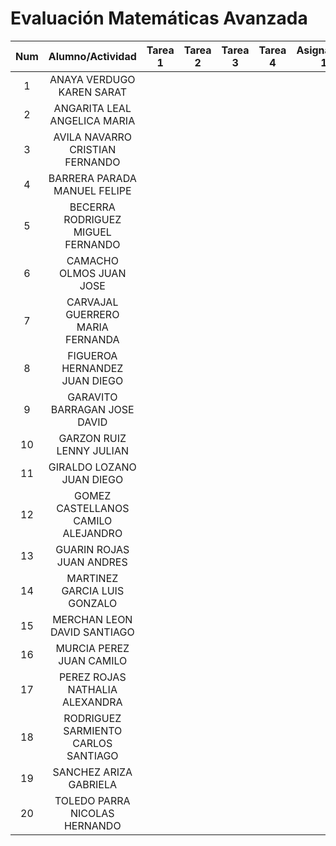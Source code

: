 # Evaluación Matemáticas Avanzada

|Num  |Alumno/Actividad         |Tarea 1|Tarea 2|Tarea 3|Tarea 4|Asignación 1|Asignación 2|Asignación 3|       
|:---:|:---:                    |:---:  |:---:  |:---:  |:---:  |:---:       |:---:       |:---:       |             
| 1 |ANAYA VERDUGO KAREN SARAT|         |       |       |       |            |            |            |
| 2	|ANGARITA LEAL ANGELICA MARIA|      |       |       |       |            |            |            |
| 3	|AVILA NAVARRO CRISTIAN FERNANDO|   |       |       |       |            |            |            |
| 4	| BARRERA PARADA MANUEL FELIPE|     |       |       |         |              |              |          |
| 5	| BECERRA RODRIGUEZ MIGUEL FERNANDO| |         |          |         |              |              |          |
| 6	| CAMACHO OLMOS JUAN JOSE | |         |          |         |              |              |          |
| 7	| CARVAJAL GUERRERO MARIA FERNANDA | |         |          |         |              |              |          |
| 8	| FIGUEROA HERNANDEZ JUAN DIEGO | |         |          |         |              |              |          |
| 9	| GARAVITO BARRAGAN JOSE DAVID | |         |          |         |              |              |          |
| 10| GARZON RUIZ LENNY JULIAN | |         |          |         |              |              |          |
| 11|	GIRALDO LOZANO JUAN DIEGO | |         |          |         |              |              |          |
| 12| GOMEZ CASTELLANOS CAMILO ALEJANDRO | |         |          |         |              |              |          |
| 13|	GUARIN ROJAS JUAN ANDRES | |         |          |         |              |              |          |
|14	| MARTINEZ GARCIA LUIS GONZALO | |         |          |         |              |              |          |
| 15| MERCHAN LEON DAVID SANTIAGO | |         |          |         |              |              |          |
| 16| MURCIA PEREZ JUAN CAMILO | |         |          |         |              |              |          |
| 17| PEREZ ROJAS NATHALIA ALEXANDRA | |         |          |         |              |              |          |
| 18| RODRIGUEZ SARMIENTO CARLOS SANTIAGO | |         |          |         |              |              |          |
| 19| SANCHEZ ARIZA GABRIELA | |         |          |         |              |              |          |
| 20| TOLEDO PARRA NICOLAS HERNANDO | |         |          |         |              |              |          |
